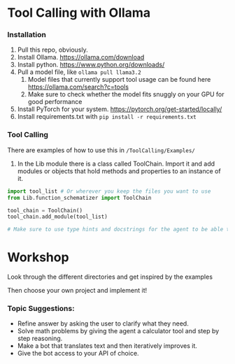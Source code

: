 # Tool Calling with Ollama

### Installation
1. Pull this repo, obviously.
2. Install Ollama. https://ollama.com/download
3. Install python. https://www.python.org/downloads/
3. Pull a model file, like `ollama pull llama3.2`
   1. Model files that currently support tool usage can be found here https://ollama.com/search?c=tools
   2. Make sure to check whether the model fits snuggly on your GPU for good performance
4. Install PyTorch for your system. https://pytorch.org/get-started/locally/
5. Install requirements.txt with `pip install -r requirements.txt`

### Tool Calling
There are examples of how to use this in `/ToolCalling/Examples/`
1. In the Lib module there is a class called ToolChain. Import it and add modules or objects that hold methods and properties to an instance of it.

```python
import tool_list # Or wherever you keep the files you want to use
from Lib.function_schematizer import ToolChain

tool_chain = ToolChain()
tool_chain.add_module(tool_list)

# Make sure to use type hints and docstrings for the agent to be able to understand them
```

# Workshop

Look through the different directories and get inspired by the examples

Then choose your own project and implement it!


### Topic Suggestions:

- Refine answer by asking the user to clarify what they need.
- Solve math problems by giving the agent a calculator tool and step by step reasoning.
- Make a bot that translates text and then iteratively improves it.
- Give the bot access to your API of choice.
